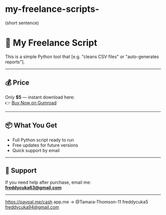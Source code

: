# my-freelance-scripts-
(short sentence)
# 🚀 My Freelance Script

This is a simple Python tool that [e.g. "cleans CSV files" or "auto-generates reports"].

---

## 💰 Price
Only **$5** — instant download here:  
👉 [Buy Now on Gumroad](https://gumroad.com/yourlink)  

---

## 📦 What You Get
- Full Python script ready to run  
- Free updates for future versions  
- Quick support by email  

---

## 📧 Support
If you need help after purchase, email me:  
**freddycuka63@gmail.com**

---

https://paypal.me/cash app.me → @Tamara-Thomson-11
freddycuka5
freddycuka94@gmail.com
